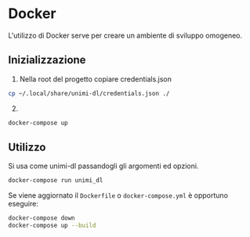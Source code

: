 # Docker

L'utilizzo di Docker serve per creare un ambiente di sviluppo omogeneo.

## Inizializzazione

1. Nella root del progetto copiare credentials.json
```bash
cp ~/.local/share/unimi-dl/credentials.json ./
```

2. 
```bash
docker-compose up
```

## Utilizzo

Si usa come unimi-dl passandogli gli argomenti ed opzioni.

```bash
docker-compose run unimi_dl
```

Se viene aggiornato il `Dockerfile` o `docker-compose.yml` è opportuno eseguire:

```bash
docker-compose down
docker-compose up --build
```
